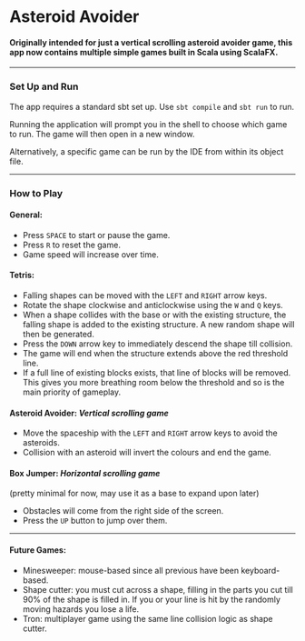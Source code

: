 # Asteroid Avoider

#### Originally intended for just a vertical scrolling asteroid avoider game, this app now contains multiple simple games built in Scala using ScalaFX.
___

### Set Up and Run
The app requires a standard sbt set up. Use `sbt compile` and `sbt run` to run.

Running the application will prompt you in the shell to choose which game to run.
The game will then open in a new window.

Alternatively, a specific game can be run by the IDE from within its object file.
___

### How to Play

#### General:
- Press `SPACE` to start or pause the game.
- Press `R` to reset the game.
- Game speed will increase over time.

#### Tetris:

- Falling shapes can be moved with the `LEFT` and `RIGHT` arrow keys.
- Rotate the shape clockwise and anticlockwise using the `W` and `Q` keys.
- When a shape collides with the base or with the existing structure,
  the falling shape is added to the existing structure.
  A new random shape will then be generated.
- Press the `DOWN` arrow key to immediately descend the shape till collision.
- The game will end when the structure extends above the red threshold line.
- If a full line of existing blocks exists, that line of blocks will be removed.
  This gives you more breathing room below the threshold and so is the main priority of gameplay.

#### Asteroid Avoider: _Vertical scrolling game_

- Move the spaceship with the `LEFT` and `RIGHT` arrow keys to avoid the asteroids.
- Collision with an asteroid will invert the colours and end the game.

#### Box Jumper: _Horizontal scrolling game_
(pretty minimal for now, may use it as a base to expand upon later)

- Obstacles will come from the right side of the screen.
- Press the `UP` button to jump over them.

---

#### Future Games:
- Minesweeper: mouse-based since all previous have been keyboard-based.
- Shape cutter: you must cut across a shape, filling in the parts you cut till 90% of the shape is filled in.
  If you or your line is hit by the randomly moving hazards you lose a life.
- Tron: multiplayer game using the same line collision logic as shape cutter.
